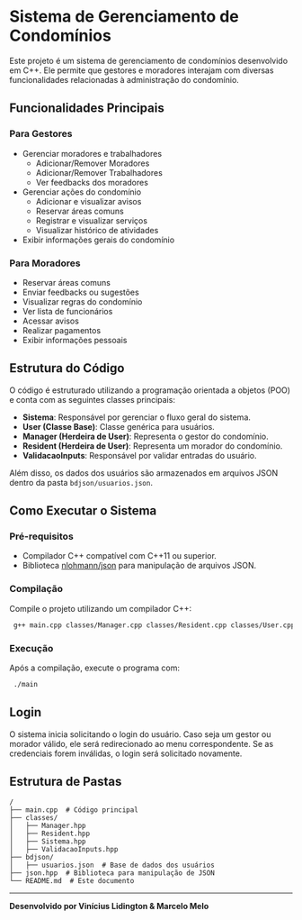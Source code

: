 # Sistema de Gerenciamento de Condomínios

Este projeto é um sistema de gerenciamento de condomínios desenvolvido em C++. Ele permite que gestores e moradores interajam com diversas funcionalidades relacionadas à administração do condomínio.

## Funcionalidades Principais

### Para Gestores

- Gerenciar moradores e trabalhadores
  - Adicionar/Remover Moradores
  - Adicionar/Remover Trabalhadores
  - Ver feedbacks dos moradores
- Gerenciar ações do condomínio
  - Adicionar e visualizar avisos
  - Reservar áreas comuns
  - Registrar e visualizar serviços
  - Visualizar histórico de atividades
- Exibir informações gerais do condomínio

### Para Moradores

- Reservar áreas comuns
- Enviar feedbacks ou sugestões
- Visualizar regras do condomínio
- Ver lista de funcionários
- Acessar avisos
- Realizar pagamentos
- Exibir informações pessoais

## Estrutura do Código

O código é estruturado utilizando a programação orientada a objetos (POO) e conta com as seguintes classes principais:

- **Sistema**: Responsável por gerenciar o fluxo geral do sistema.
- **User (Classe Base)**: Classe genérica para usuários.
- **Manager (Herdeira de User)**: Representa o gestor do condomínio.
- **Resident (Herdeira de User)**: Representa um morador do condomínio.
- **ValidacaoInputs**: Responsável por validar entradas do usuário.

Além disso, os dados dos usuários são armazenados em arquivos JSON dentro da pasta `bdjson/usuarios.json`.

## Como Executar o Sistema

### Pré-requisitos

- Compilador C++ compatível com C++11 ou superior.
- Biblioteca [nlohmann/json](https://github.com/nlohmann/json) para manipulação de arquivos JSON.

### Compilação

Compile o projeto utilizando um compilador C++:

```sh
 g++ main.cpp classes/Manager.cpp classes/Resident.cpp classes/User.cpp classes/funcoes_json.cpp classes/Sistema.cpp classes/ValidacaoInputs.cpp -o main -std=c++20
```

### Execução

Após a compilação, execute o programa com:

```sh
 ./main
```

## Login

O sistema inicia solicitando o login do usuário. Caso seja um gestor ou morador válido, ele será redirecionado ao menu correspondente. Se as credenciais forem inválidas, o login será solicitado novamente.

## Estrutura de Pastas

```
/
├── main.cpp  # Código principal
├── classes/
│   ├── Manager.hpp
│   ├── Resident.hpp
│   ├── Sistema.hpp
│   ├── ValidacaoInputs.hpp
├── bdjson/
│   ├── usuarios.json  # Base de dados dos usuários
├── json.hpp  # Biblioteca para manipulação de JSON
└── README.md  # Este documento
```

---

**Desenvolvido por Vinícius Lidington & Marcelo Melo**

